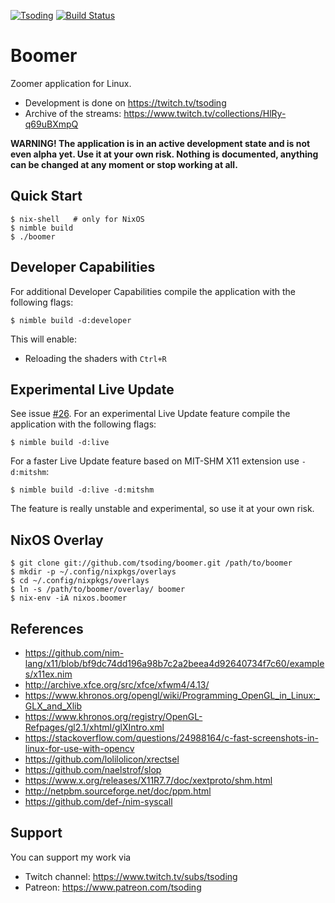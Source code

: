 [![Tsoding](https://img.shields.io/badge/twitch.tv-tsoding-purple?logo=twitch&style=for-the-badge)](https://www.twitch.tv/tsoding)
[![Build Status](https://travis-ci.org/tsoding/boomer.svg?branch=master)](https://travis-ci.org/tsoding/boomer)

# Boomer

Zoomer application for Linux.

- Development is done on https://twitch.tv/tsoding
- Archive of the streams: https://www.twitch.tv/collections/HlRy-q69uBXmpQ

**WARNING! The application is in an active development state and is
not even alpha yet. Use it at your own risk. Nothing is documented,
anything can be changed at any moment or stop working at all.**

## Quick Start

```console
$ nix-shell   # only for NixOS
$ nimble build
$ ./boomer
```

## Developer Capabilities

For additional Developer Capabilities compile the application with the following flags:

```console
$ nimble build -d:developer
```

This will enable:
- Reloading the shaders with `Ctrl+R`

## Experimental Live Update

See issue [#26]. For an experimental Live Update feature compile the application with the following flags:

```console
$ nimble build -d:live
```

For a faster Live Update feature based on MIT-SHM X11 extension use `-d:mitshm`:

```console
$ nimble build -d:live -d:mitshm
```

The feature is really unstable and experimental, so use it at your own risk.

## NixOS Overlay

```
$ git clone git://github.com/tsoding/boomer.git /path/to/boomer
$ mkdir -p ~/.config/nixpkgs/overlays
$ cd ~/.config/nixpkgs/overlays
$ ln -s /path/to/boomer/overlay/ boomer
$ nix-env -iA nixos.boomer
```

## References

- https://github.com/nim-lang/x11/blob/bf9dc74dd196a98b7c2a2beea4d92640734f7c60/examples/x11ex.nim
- http://archive.xfce.org/src/xfce/xfwm4/4.13/
- https://www.khronos.org/opengl/wiki/Programming_OpenGL_in_Linux:_GLX_and_Xlib
- https://www.khronos.org/registry/OpenGL-Refpages/gl2.1/xhtml/glXIntro.xml
- https://stackoverflow.com/questions/24988164/c-fast-screenshots-in-linux-for-use-with-opencv
- https://github.com/lolilolicon/xrectsel
- https://github.com/naelstrof/slop
- https://www.x.org/releases/X11R7.7/doc/xextproto/shm.html
- http://netpbm.sourceforge.net/doc/ppm.html
- https://github.com/def-/nim-syscall

## Support

You can support my work via

- Twitch channel: https://www.twitch.tv/subs/tsoding
- Patreon: https://www.patreon.com/tsoding

[#26]: https://github.com/tsoding/boomer/issues/26
